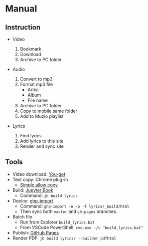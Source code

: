 
# Manual

## Instruction

- Video
  1. Bookmark
  2. Download
  3. Archive to PC folder

- Audio
  1. Convert to mp3
  2. Format mp3 file
     - Artist
     - Album
     - File name
  3. Archive to PC folder
  4. Copy to mobile same folder
  5. Add to Muzio playlist

- Lyrics
  1. Find lyrics
  2. Add lyrics to this site
  3. Render and sync site

## Tools

- Video download: [You-get](https://you-get.org/)
- Text copy: Chrome plug-in
  - [Simple allow copy](https://chrome.google.com/webstore/detail/simple-allow-copy/aefehdhdciieocakfobpaaolhipkcpgc).
- Build: [Jupyter Book](https://jupyterbook.org/en/stable/intro.html)
  - Command: `jb build lyrics`
- Deploy: [ghp-import](https://jupyterbook.org/en/stable/publish/gh-pages.html#option-2-automatically-push-your-build-files-with-ghp-import)
  - Command: `ghp-import -n -p -f lyrics/_build/html`
  - Then sync both `master` and `gh-pages` branches.
- Batch file
  - Run from Explorer `build_lyrics.bat`
  - From VSCode PowerShell: `cmd.exe -/c "build_lyrics.bat"`
- Publish: [GitHub Pages](https://pages.github.com/)
- Render PDF: `jb build lyrics/ --builder pdfhtml`
